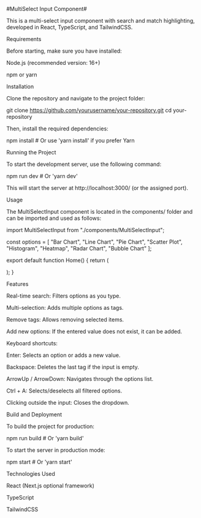 #MultiSelect Input Component#

This is a multi-select input component with search and match highlighting, developed in React, TypeScript, and TailwindCSS.

Requirements

Before starting, make sure you have installed:

Node.js (recommended version: 16+)

npm or yarn

Installation

Clone the repository and navigate to the project folder:

git clone https://github.com/yourusername/your-repository.git
cd your-repository

Then, install the required dependencies:

npm install  # Or use 'yarn install' if you prefer Yarn

Running the Project

To start the development server, use the following command:

npm run dev  # Or 'yarn dev'

This will start the server at http://localhost:3000/ (or the assigned port).

Usage

The MultiSelectInput component is located in the components/ folder and can be imported and used as follows:

import MultiSelectInput from "./components/MultiSelectInput";

const options = [
  "Bar Chart", "Line Chart", "Pie Chart", "Scatter Plot", "Histogram",
  "Heatmap", "Radar Chart", "Bubble Chart"
];

export default function Home() {
  return (
    <div className="flex justify-center items-center h-screen">
      <MultiSelectInput options={options} />
    </div>
  );
}

Features

Real-time search: Filters options as you type.

Multi-selection: Adds multiple options as tags.

Remove tags: Allows removing selected items.

Add new options: If the entered value does not exist, it can be added.

Keyboard shortcuts:

Enter: Selects an option or adds a new value.

Backspace: Deletes the last tag if the input is empty.

ArrowUp / ArrowDown: Navigates through the options list.

Ctrl + A: Selects/deselects all filtered options.

Clicking outside the input: Closes the dropdown.

Build and Deployment

To build the project for production:

npm run build  # Or 'yarn build'

To start the server in production mode:

npm start  # Or 'yarn start'

Technologies Used

React (Next.js optional framework)

TypeScript

TailwindCSS
